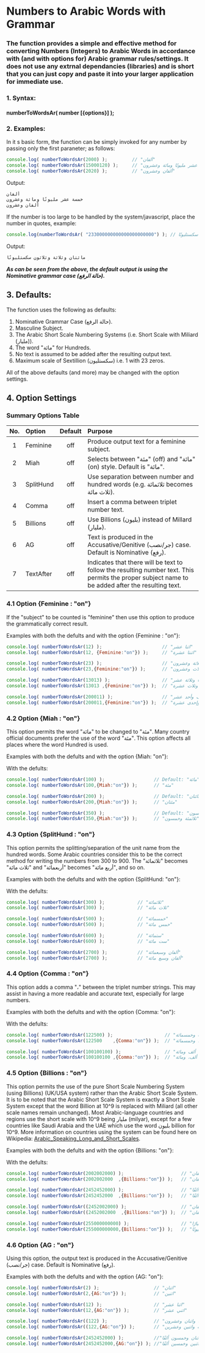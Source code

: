 # Numbers to Arabic Words with Grammar

### The function provides a simple and effective method for converting Numbers (Integers) to Arabic Words in accordance with (and with options for) Arabic grammar rules/settings. It does not use any extrnal dependancies (libraries) and is short that you can just copy and paste it into your larger application for immediate use.

### 1. Syntax:

#### numberToWordsAr( number [{options}] );

### 2. Examples:

In it s basic form, the function can be simply invoked for any number by passing only the first paraneter; as follows:

```javascript
console.log( numberToWordsAr(2000) );         // "ألفان"
console.log( numberToWordsAr(15000120) );     // "خمسة عشر مليونًا ومائة وعشرون"
console.log( numberToWordsAr(2020) );         // "ألفان وعشرون"

```
Output:
```javascript
ألفان
خمسة عشر مليونًا ومائة وعشرون
ألفان وعشرون
```

If the number is too large to be handled by the system/javascript, place the number in quotes, example:

```javascript
console.log(numberToWordsAr( "233000000000000000000000") ); // مائتان وثلاثة وثلاثون سكستليونًا
```
Output:
```javascript
مائتان وثلاثة وثلاثون سكستليونًا
```

***As can be seen from the above, the default output is using the Nominative grammar case (حالة الرفع).***

## 3. Defaults:

The function uses the following as defaults:

1. Nominative Grammar Case (حالة الرفع).
2. Masculine Subject.
3. The Arabic Short Scale Numbering Systems (i.e. Short Scale with Miliard (مليار)).
4. The word "مائة" for Hundreds.
5. No text is assumed to be added after the resulting output text.
6. Maximum scale of Sextillion (سكستليون) i.e. 1 with 23 zeros.

All of the above defaults (and more) may be changed with the option settings.

## 4. Option Settings

### Summary Options Table

| No.| Option |Default|Purpose  
|:---:|:---|:---:|:-----
|1|Feminine       |off| Produce output text for a feminine subject.
|2|Miah           |off| Selects between "مئة" (off) and "مائة" (on) style. Default is "مائة".
|3|SplitHund      |off| Use separation between number and hundred words (e.g. ثلاثمائة becomes ثلاث مائة).
|4|Comma          |off| Insert a comma between triplet number text.
|5|Billions       |off| Use Billions (بليون) instead of Millard (مليار).
|6|AG             |off| Text is produced in the Accusative/Genitive (جر/نصب) case. Default is Nominative (رفع).
|7|TextAfter      |off| Indicates that there will be text to follow the resulting number text. This permits the proper subject name to be added after the resulting text.

### 4.1 Option {Feminine : "on"}

If the "subject" to be counted is "feminine" then use this option to produce the grammatically correct result.

Examples with both the defults and with the option {Feminine : "on"}:

```javascript
console.log( numberToWordsAr(12) );                      // "اثنا عشر"
console.log( numberToWordsAr(12, {Feminine:"on"}) );     // "اثنتا عشرة"

console.log( numberToWordsAr(23) );                      // "ثلاثة وعشرون"
console.log( numberToWordsAr(23,{Feminine:"on"}) );      // "ثلاث وعشرون"

console.log( numberToWordsAr(13013) );                   // "ثلاثة عشر ألفًا وثلاثة عشر"
console.log( numberToWordsAr(13013 ,{Feminine:"on"}) );  // "ثلاثة عشر ألفًا وثلاث عشرة"

console.log( numberToWordsAr(200011) );                  // "مائتا ألف وأحد عشر"
console.log( numberToWordsAr(200011,{Feminine:"on"}) );  // "مائتا ألف وإحدى عشرة"
```

### 4.2 Option {Miah : "on"}

This option permits the word "مائة" to be changed to "مئة". Many country official documents prefer the use of the word "مئة".
This option affects all places where the word Hundred is used.

Examples with both the defults and with the option {Miah: "on"}:

With the defults:

```javascript
console.log( numberToWordsAr(100) );                  // Default: "مائة"
console.log( numberToWordsAr(100,{Miah:"on"}) );      // "مئة"

console.log( numberToWordsAr(200) );                  // Default: "مائتان"
console.log( numberToWordsAr(200,{Miah:"on"}) );      // "مئتان"

console.log( numberToWordsAr(350) );                  // Default: "ثلاثمائة وخمسون"
console.log( numberToWordsAr(350,{Miah:"on"}) );      // "ثلاثمئة وخمسون"
```

### 4.3 Option {SplitHund : "on"}

This option permits the splitting/separation of the unit name from the hundred words. Some Arabic countries consider this to be the correct method for writing the numbers from 300 to 900. The "ثلاثمائة" becomes "ثلاث مائة" and "أربعمائة" becomes "أربع مائة", and so on.

Examples with both the defults and with the option {SplitHund: "on"}:

With the defults:

```javascript
console.log( numberToWordsAr(300) );            // "ثلاثمائة"
console.log( numberToWordsAr(300) );            // "ثلاث مائة"

console.log( numberToWordsAr(500) );            // "خمسمائة"
console.log( numberToWordsAr(500) );            // "خمس مائة"

console.log( numberToWordsAr(600) );            // "ستمائة"
console.log( numberToWordsAr(600) );            // "ست مائة"

console.log( numberToWordsAr(2700) );           // "ألفان وسبعمائة"
console.log( numberToWordsAr(2700) );           // "ألفان وسبع مائة"
```

### 4.4 Option {Comma : "on"}

This option adds a comma "،" between the triplet number strings. This may assist in having a more readable and accurate text, especially for large numbers.

Examples with both the defults and with the option {Comma: "on"}:

With the defults:

```javascript
console.log( numberToWordsAr(122500) );                   // "مائة واثنان وعشرون ألفًا وخمسمائة"
console.log( numberToWordsAr(122500    ,{Comma:"on"}) );  // "مائة واثنان وعشرون ألفًا، وخمسمائة"

console.log( numberToWordsAr(100100100) );                // "مائة مليون ومائة ألف ومائة"
console.log( numberToWordsAr(100100100 ,{Comma:"on"}) );  // "مائة مليون، ومائة ألف، ومائة"
```


### 4.5 Option {Billions : "on"}

This option permits the use of the pure Short Scale Numbering System (using Billions) (UK/USA system) rather than the Arabic Short Scale System. It is to be noted that the Arabic Short Scale System is exactly a Short Scale System except that the word Billion at 10^9 is replaced with Miliard (all other scale names remain unchanged). Most Arabic-language countries and regions use the short scale with 10^9 being مليار (milyar), except for a few countries like Saudi Arabia and the UAE which use the word بليون billion for 10^9. More information on countries using the system can be found here on Wikipedia: [Arabic_Speaking_Long_and_Short_Scales](https://en.wikipedia.org/wiki/Long_and_short_scales#Arabic-speaking).

Examples with both the defults and with the option {Billions: "on"}:

With the defults:

```javascript
console.log( numberToWordsAr(2002002000) );                     // "ملياران ومليونان وألفان"
console.log( numberToWordsAr(2002002000  ,{Billions:"on"}) );   // "بليونان ومليونان وألفان"

console.log( numberToWordsAr(2452452000) );                     // "ملياران وأربعمائة واثنان وخمسون مليونًا وأربعمائة واثنان وخمسون ألفًا"
console.log( numberToWordsAr(2452452000  ,{Billions:"on"}) );   // "بليونان وأربعمائة واثنان وخمسون مليونًا وأربعمائة واثنان وخمسون ألفًا"

console.log( numberToWordsAr((2452002000) );                    // "ملياران وأربعمائة واثنان وخمسون مليونًا وألفان"
console.log( numberToWordsAr((2452002000  ,{Billions:"on"}) );  // "بليونان وأربعمائة واثنان وخمسون مليونًا وألفان"

console.log( numberToWordsAr(255000000000) );                   // "مائتان وخمسة وخمسون مليارًا"
console.log( numberToWordsAr(255000000000,{Billions:"on"}) );   // "مائتان وخمسة وخمسون بليونًا"
```

### 4.6 Option {AG : "on"}

Using this option, the output text is produced in the Accusative/Genitive (جر/نصب) case. Default is Nominative (رفع).

Examples with both the defults and with the option {AG: "on"}:

```javascript
console.log( numberToWordsAr(2) );                    // "اثنان"
console.log( numberToWordsAr(2,{AG:"on"}) );          // "اثنين"

console.log( numberToWordsAr(12) );                   // "اثنا عشر"
console.log( numberToWordsAr(12,{AG:"on"}) );         // "اثني عشر"

console.log( numberToWordsAr((122) );                 // "مائة واثنان وعشرون"
console.log( numberToWordsAr((122,{AG:"on"}) );       // "مائة واثنين وعشرين"

console.log( numberToWordsAr(2452452000) );           //"ملياران وأربعمائة واثنان وخمسون مليونًا وأربعمائة واثنان وخمسون ألفًا"
console.log( numberToWordsAr(2452452000,{AG:"on"}) ); //"مليارين وأربعمائة واثنين وخمسين مليونًا وأربعمائة واثنين وخمسين ألفًا"
```
